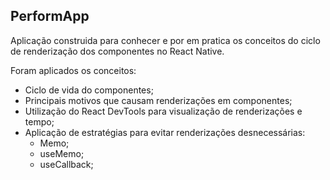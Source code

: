 ## PerformApp

Aplicação construida para conhecer e por em pratica os conceitos do ciclo de renderização dos componentes no React Native.

Foram aplicados os conceitos:
- Ciclo de vida do componentes;
- Principais motivos que causam renderizações em componentes;
- Utilização do React DevTools para visualização de renderizações e tempo;
- Aplicação de estratégias para evitar renderizações desnecessárias:
    - Memo;
    - useMemo;
    - useCallback;
